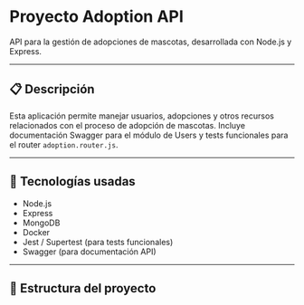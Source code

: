 # Proyecto Adoption API

API para la gestión de adopciones de mascotas, desarrollada con Node.js y Express.

---

## 📋 Descripción

Esta aplicación permite manejar usuarios, adopciones y otros recursos relacionados con el proceso de adopción de mascotas. Incluye documentación Swagger para el módulo de Users y tests funcionales para el router `adoption.router.js`.

---

## 🚀 Tecnologías usadas

- Node.js  
- Express  
- MongoDB  
- Docker  
- Jest / Supertest (para tests funcionales)  
- Swagger (para documentación API)

---

## 📁 Estructura del proyecto


